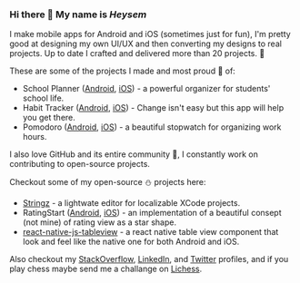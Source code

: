 ### Hi there 👋 My name is _Heysem_

I make mobile apps for Android and iOS (sometimes just for fun), I'm pretty good at designing my own UI/UX and then converting my designs to real projects. Up to date I crafted and delivered more than 20 projects. 🚀

These are some of the projects I made and most proud 🫶 of:

- School Planner ([Android](https://play.google.com/store/apps/details?id=com.swazerlab.schoolplanner), [iOS](https://apps.apple.com/us/app/school-planner-timetable/id1520179572?platform=iphone)) - a powerful organizer for students' school life.
- Habit Tracker ([Android](https://play.google.com/store/apps/details?id=com.swazer.habittracker), [iOS](https://apps.apple.com/us/app/habit-tracker-focus/id1552899398?platform=iphone)) - Change isn't easy but this app will help you get there.
- Pomodoro ([Android](https://play.google.com/store/apps/details?id=com.swazer.timetracker), [iOS](https://apps.apple.com/us/app/time-tracker-pomodoro/id1615384208?platform=iphone)) - a beautiful stopwatch for organizing work hours.

I also love GitHub and its entire community 🥰, I constantly work on contributing to open-source projects. 

Checkout some of my open-source ⛄️ projects here:
- [Stringz](https://github.com/mohakapt/Stringz) - a lightwate editor for localizable XCode projects.
- RatingStart ([Android](https://github.com/mohakapt/ratingStar-android), [iOS](https://github.com/mohakapt/ratingStar-ios)) - an implementation of a beautiful consept (not mine) of rating view as a star shape.
- [react-native-js-tableview](https://github.com/mohakapt/react-native-js-tableview) - a react native table view component that look and feel like the native one for both Android and iOS.

Also checkout my [StackOverflow](https://stackoverflow.com/users/1839334/heysem-katibi), [LinkedIn](https://www.linkedin.com/in/heysem-katibi-51765a61/), and [Twitter](https://twitter.com/heysem_k) profiles, and if you play chess maybe send me a challange on [Lichess](https://lichess.org/@/mohakapt).
